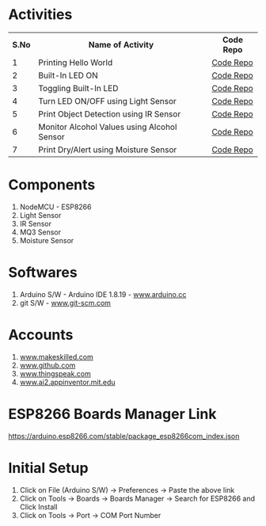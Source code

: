 # Activities
<table>
  <tr>
    <th>S.No</th>
    <th>Name of Activity</th>
    <th>Code Repo</th>
  </tr>
  <tr>
    <td>1</td>
    <td>Printing Hello World</td>
    <td><a href="https://github.com/teja1103/Make-skilled/blob/main/hello_world.ino">Code Repo</a></td>
  </tr>
  <tr>
    <td>2</td>
    <td>Built-In LED ON</td>
    <td><a href="https://github.com/teja1103/Make-skilled/blob/main/built_in_led_on.ino">Code Repo</a></td>
  </tr>
  <tr>
    <td>3</td>
    <td>Toggling Built-In LED</td>
    <td><a href="https://github.com/teja1103/Make-skilled/blob/main/built_in_led_toggle.ino">Code Repo</a></td>
  </tr>
  <tr>
    <td>4</td>
    <td>Turn LED ON/OFF using Light Sensor</td>
    <td><a href="https://github.com/teja1103/Make-skilled/blob/main/sensor_use_to_on_led.ino">Code Repo</a></td>
  </tr>
  <tr>
    <td>5</td>
    <td>Print Object Detection using IR Sensor</td>
    <td><a href="https://github.com/teja1103/Make-skilled/blob/main/IR_sensor_use_to_print_values.ino">Code Repo</a></td>
  </tr>
  <tr>
    <td>6</td>
    <td>Monitor Alcohol Values using Alcohol Sensor</td>
    <td><a href="https://github.com/teja1103/Make-skilled/blob/main/alcohol_sensor_checking.ino">Code Repo</a></td>
  </tr>
  <tr>
    <td>7</td>
    <td>Print Dry/Alert using Moisture Sensor</td>
    <td><a href="https://github.com/teja1103/Make-skilled/blob/main/water_sensor_chceking.ino">Code Repo</a></td>
  </tr>
</table>

# Components
1. NodeMCU - ESP8266
2. Light Sensor
3. IR Sensor
4. MQ3 Sensor
5. Moisture Sensor

# Softwares
1. Arduino S/W - Arduino IDE 1.8.19 - www.arduino.cc
2. git S/W - www.git-scm.com

# Accounts
1. www.makeskilled.com
2. www.github.com
3. www.thingspeak.com
4. www.ai2.appinventor.mit.edu

# ESP8266 Boards Manager Link
https://arduino.esp8266.com/stable/package_esp8266com_index.json

# Initial Setup
1. Click on File (Arduino S/W) -> Preferences -> Paste the above link
2. Click on Tools -> Boards -> Boards Manager -> Search for ESP8266 and Click Install
3. Click on Tools -> Port -> COM Port Number
